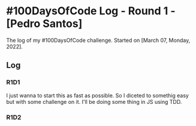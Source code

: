 # #100DaysOfCode Log - Round 1 - [Pedro Santos]

The log of my #100DaysOfCode challenge. Started on [March 07, Monday, 2022].

## Log

### R1D1 
I just wanna to start this as fast as possible. So I diceted to somethig easy but with some challenge on it.
I'll be doing some thing in JS using TDD.

### R1D2

